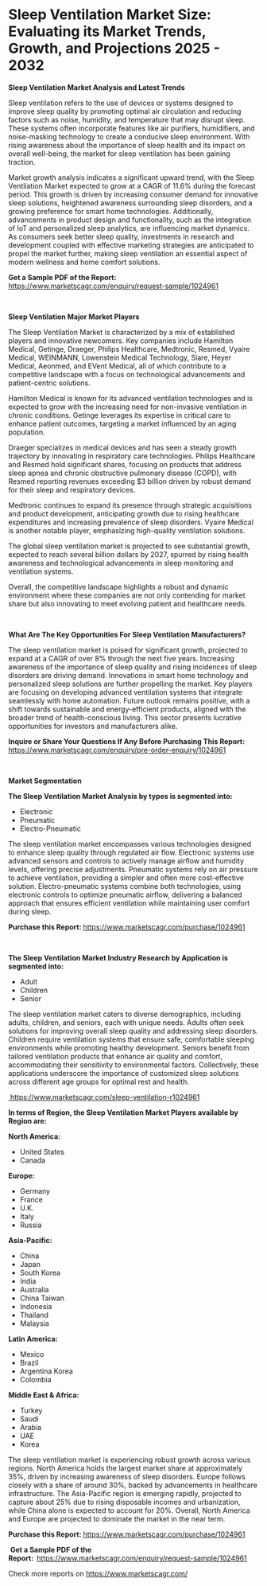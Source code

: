<p><h1>Sleep Ventilation Market Size: Evaluating its Market Trends, Growth, and Projections 2025 - 2032</h1></p><p><strong>Sleep Ventilation Market Analysis and Latest Trends</strong></p>
<p><p>Sleep ventilation refers to the use of devices or systems designed to improve sleep quality by promoting optimal air circulation and reducing factors such as noise, humidity, and temperature that may disrupt sleep. These systems often incorporate features like air purifiers, humidifiers, and noise-masking technology to create a conducive sleep environment. With rising awareness about the importance of sleep health and its impact on overall well-being, the market for sleep ventilation has been gaining traction.</p><p>Market growth analysis indicates a significant upward trend, with the Sleep Ventilation Market expected to grow at a CAGR of 11.6% during the forecast period. This growth is driven by increasing consumer demand for innovative sleep solutions, heightened awareness surrounding sleep disorders, and a growing preference for smart home technologies. Additionally, advancements in product design and functionality, such as the integration of IoT and personalized sleep analytics, are influencing market dynamics. As consumers seek better sleep quality, investments in research and development coupled with effective marketing strategies are anticipated to propel the market further, making sleep ventilation an essential aspect of modern wellness and home comfort solutions.</p></p>
<p><strong>Get a Sample PDF of the Report:&nbsp;</strong> <a href="https://www.marketscagr.com/enquiry/request-sample/1024961?utm_campaign=3032&utm_medium=2&utm_source=Github&utm_content=ia&utm_term=05032025&utm_id=sleep-ventilation">https://www.marketscagr.com/enquiry/request-sample/1024961</a></p>
<p>&nbsp;</p>
<p><strong>Sleep Ventilation Major Market Players</strong></p>
<p><p>The Sleep Ventilation Market is characterized by a mix of established players and innovative newcomers. Key companies include Hamilton Medical, Getinge, Draeger, Philips Healthcare, Medtronic, Resmed, Vyaire Medical, WEINMANN, Lowenstein Medical Technology, Siare, Heyer Medical, Aeonmed, and EVent Medical, all of which contribute to a competitive landscape with a focus on technological advancements and patient-centric solutions.</p><p>Hamilton Medical is known for its advanced ventilation technologies and is expected to grow with the increasing need for non-invasive ventilation in chronic conditions. Getinge leverages its expertise in critical care to enhance patient outcomes, targeting a market influenced by an aging population.</p><p>Draeger specializes in medical devices and has seen a steady growth trajectory by innovating in respiratory care technologies. Philips Healthcare and Resmed hold significant shares, focusing on products that address sleep apnea and chronic obstructive pulmonary disease (COPD), with Resmed reporting revenues exceeding $3 billion driven by robust demand for their sleep and respiratory devices.</p><p>Medtronic continues to expand its presence through strategic acquisitions and product development, anticipating growth due to rising healthcare expenditures and increasing prevalence of sleep disorders. Vyaire Medical is another notable player, emphasizing high-quality ventilation solutions.</p><p>The global sleep ventilation market is projected to see substantial growth, expected to reach several billion dollars by 2027, spurred by rising health awareness and technological advancements in sleep monitoring and ventilation systems.</p><p>Overall, the competitive landscape highlights a robust and dynamic environment where these companies are not only contending for market share but also innovating to meet evolving patient and healthcare needs.</p></p>
<p>&nbsp;</p>
<p><strong>What Are The Key Opportunities For Sleep Ventilation Manufacturers?</strong></p>
<p><p>The sleep ventilation market is poised for significant growth, projected to expand at a CAGR of over 8% through the next five years. Increasing awareness of the importance of sleep quality and rising incidences of sleep disorders are driving demand. Innovations in smart home technology and personalized sleep solutions are further propelling the market. Key players are focusing on developing advanced ventilation systems that integrate seamlessly with home automation. Future outlook remains positive, with a shift towards sustainable and energy-efficient products, aligned with the broader trend of health-conscious living. This sector presents lucrative opportunities for investors and manufacturers alike.</p></p>
<p><strong>Inquire or Share Your Questions If Any Before Purchasing This Report:</strong> <a href="https://www.marketscagr.com/enquiry/pre-order-enquiry/1024961?utm_campaign=3032&utm_medium=2&utm_source=Github&utm_content=ia&utm_term=05032025&utm_id=sleep-ventilation">https://www.marketscagr.com/enquiry/pre-order-enquiry/1024961</a></p>
<p>&nbsp;</p>
<p><strong>Market Segmentation</strong></p>
<p><strong>The Sleep Ventilation Market Analysis by types is segmented into:</strong></p>
<p><ul><li>Electronic</li><li>Pneumatic</li><li>Electro-Pneumatic</li></ul></p>
<p><p>The sleep ventilation market encompasses various technologies designed to enhance sleep quality through regulated air flow. Electronic systems use advanced sensors and controls to actively manage airflow and humidity levels, offering precise adjustments. Pneumatic systems rely on air pressure to achieve ventilation, providing a simpler and often more cost-effective solution. Electro-pneumatic systems combine both technologies, using electronic controls to optimize pneumatic airflow, delivering a balanced approach that ensures efficient ventilation while maintaining user comfort during sleep.</p></p>
<p><strong>Purchase this Report:&nbsp;</strong><a href="https://www.marketscagr.com/purchase/1024961?utm_campaign=3032&utm_medium=2&utm_source=Github&utm_content=ia&utm_term=05032025&utm_id=sleep-ventilation">https://www.marketscagr.com/purchase/1024961</a></p>
<p>&nbsp;</p>
<p><strong>The Sleep Ventilation Market Industry Research by Application is segmented into:</strong></p>
<p><ul><li>Adult</li><li>Children</li><li>Senior</li></ul></p>
<p><p>The sleep ventilation market caters to diverse demographics, including adults, children, and seniors, each with unique needs. Adults often seek solutions for improving overall sleep quality and addressing sleep disorders. Children require ventilation systems that ensure safe, comfortable sleeping environments while promoting healthy development. Seniors benefit from tailored ventilation products that enhance air quality and comfort, accommodating their sensitivity to environmental factors. Collectively, these applications underscore the importance of customized sleep solutions across different age groups for optimal rest and health.</p></p>
<p><a href="https://www.marketscagr.com/sleep-ventilation-r1024961?utm_campaign=3032&utm_medium=2&utm_source=Github&utm_content=ia&utm_term=05032025&utm_id=sleep-ventilation">&nbsp;https://www.marketscagr.com/sleep-ventilation-r1024961</a></p>
<p><strong>In terms of Region, the Sleep Ventilation Market Players available by Region are:</strong></p>
<p>
    <p> <strong> North America: </strong>
        <ul>
            <li>United States</li>
            <li>Canada</li>
        </ul>
        </p> 
    <p> <strong> Europe: </strong>
        <ul>
            <li>Germany</li>
            <li>France</li>
            <li>U.K.</li>
            <li>Italy</li>
            <li>Russia</li>
        </ul>
        </p> 
    <p> <strong> Asia-Pacific: </strong>
        <ul>
            <li>China</li>
            <li>Japan</li>
            <li>South Korea</li>
            <li>India</li>
            <li>Australia</li>
            <li>China Taiwan</li>
            <li>Indonesia</li>
            <li>Thailand</li>
            <li>Malaysia</li>
        </ul>
        </p> 
    <p> <strong> Latin America: </strong>
        <ul>
            <li>Mexico</li>
            <li>Brazil</li>
            <li>Argentina Korea</li>
            <li>Colombia</li>
        </ul>
        </p> 
    <p> <strong> Middle East & Africa: </strong>
        <ul>
            <li>Turkey</li>
            <li>Saudi</li>
            <li>Arabia</li>
            <li>UAE</li>
            <li>Korea</li>
        </ul>
    </p>
    </p>
<p><p>The sleep ventilation market is experiencing robust growth across various regions. North America holds the largest market share at approximately 35%, driven by increasing awareness of sleep disorders. Europe follows closely with a share of around 30%, backed by advancements in healthcare infrastructure. The Asia-Pacific region is emerging rapidly, projected to capture about 25% due to rising disposable incomes and urbanization, while China alone is expected to account for 20%. Overall, North America and Europe are projected to dominate the market in the near term.</p></p>
<p><strong>Purchase this Report: </strong><a href="https://www.marketscagr.com/purchase/1024961?utm_campaign=3032&utm_medium=2&utm_source=Github&utm_content=ia&utm_term=05032025&utm_id=sleep-ventilation">https://www.marketscagr.com/purchase/1024961</a></p>
<p>&nbsp;<strong>Get a Sample PDF of the Report:&nbsp;&nbsp;</strong><a href="https://www.marketscagr.com/enquiry/request-sample/1024961?utm_campaign=3032&utm_medium=2&utm_source=Github&utm_content=ia&utm_term=05032025&utm_id=sleep-ventilation">https://www.marketscagr.com/enquiry/request-sample/1024961</a></p>
<p><strong></strong></p>
<p>Check more reports on <a href="https://www.marketscagr.com/?utm_campaign=3032&utm_medium=2&utm_source=Github&utm_content=ia&utm_term=05032025&utm_id=sleep-ventilation">https://www.marketscagr.com/</a></p>